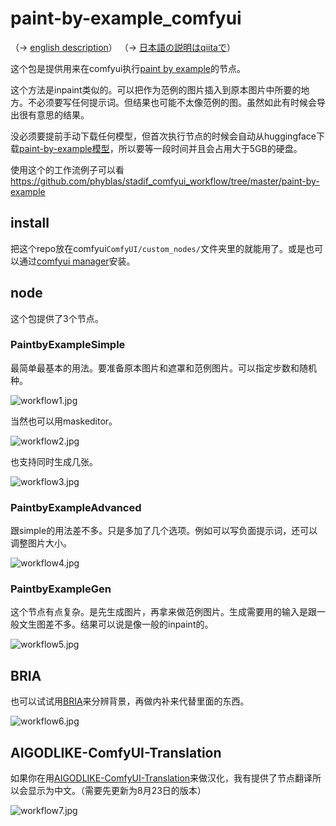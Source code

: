 # paint-by-example_comfyui

（→ [english description](https://github-com.translate.goog/phyblas/paint-by-example_comfyui/blob/master/README.md?_x_tr_sl=zh-CN&_x_tr_tl=en&_x_tr_hl=zh-CN&_x_tr_pto=wapp)）
（→ [日本語の説明はqiitaで](https://qiita.com/phyblas/items/43446cd2c06761c37a93)）

这个包是提供用来在comfyui执行[paint by example](https://github.com/Fantasy-Studio/Paint-by-Example)的节点。

这个方法是inpaint类似的。可以把作为范例的图片插入到原本图片中所要的地方。不必须要写任何提示词。但结果也可能不太像范例的图。虽然如此有时候会导出很有意思的结果。

没必须要提前手动下载任何模型，但首次执行节点的时候会自动从huggingface下载[paint-by-example模型](https://huggingface.co/Fantasy-Studio/Paint-by-Example)，所以要等一段时间并且会占用大于5GB的硬盘。

使用这个的工作流例子可以看 https://github.com/phyblas/stadif_comfyui_workflow/tree/master/paint-by-example


## install

把这个repo放在comfyui`ComfyUI/custom_nodes/`文件夹里的就能用了。或是也可以通过[comfyui manager](https://github.com/ltdrdata/ComfyUI-Manager)安装。


## node

这个包提供了3个节点。

### PaintbyExampleSimple

最简单最基本的用法。要准备原本图片和遮罩和范例图片。可以指定步数和随机种。

![workflow1.jpg](https://github.com/phyblas/stadif_comfyui_workflow/blob/master/paint-by-example/workflow1.jpg)

当然也可以用maskeditor。

![workflow2.jpg](https://github.com/phyblas/stadif_comfyui_workflow/blob/master/paint-by-example/workflow2.jpg)

也支持同时生成几张。

![workflow3.jpg](https://github.com/phyblas/stadif_comfyui_workflow/blob/master/paint-by-example/workflow3.jpg)


### PaintbyExampleAdvanced

跟simple的用法差不多。只是多加了几个选项。例如可以写负面提示词，还可以调整图片大小。

![workflow4.jpg](https://github.com/phyblas/stadif_comfyui_workflow/blob/master/paint-by-example/workflow4.jpg)

### PaintbyExampleGen

这个节点有点复杂。是先生成图片，再拿来做范例图片。生成需要用的输入是跟一般文生图差不多。结果可以说是像一般的inpaint的。

![workflow5.jpg](https://github.com/phyblas/stadif_comfyui_workflow/blob/master/paint-by-example/workflow5.jpg)

## BRIA

也可以试试用[BRIA](https://github.com/ZHO-ZHO-ZHO/ComfyUI-BRIA_AI-RMBG)来分辨背景，再做内补来代替里面的东西。

![workflow6.jpg](https://github.com/phyblas/stadif_comfyui_workflow/blob/master/paint-by-example/workflow6.jpg)

## AIGODLIKE-ComfyUI-Translation

如果你在用[AIGODLIKE-ComfyUI-Translation](https://github.com/AIGODLIKE/AIGODLIKE-ComfyUI-Translation)来做汉化，我有提供了节点翻译所以会显示为中文。（需要先更新为8月23日的版本）

![workflow7.jpg](https://github.com/phyblas/stadif_comfyui_workflow/blob/master/paint-by-example/workflow7.png)
